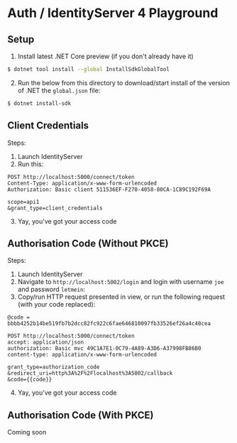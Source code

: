 # Auth / IdentityServer 4 Playground

## Setup

1. Install latest .NET Core preview (if you don't already have it)

```bash
$ dotnet tool install --global InstallSdkGlobalTool
```

2. Run the below from this directory to download/start install of the version of .NET the `global.json` file:
```bash
$ dotnet install-sdk
```

## Client Credentials

Steps:

1. Launch IdentityServer
2. Run this:

```http
POST http://localhost:5000/connect/token
Content-Type: application/x-www-form-urlencoded
Authorization: Basic client 511536EF-F270-4058-80CA-1C89C192F69A

scope=api1
&grant_type=client_credentials
```

3. Yay, you've got your access code

## Authorisation Code (Without PKCE)

Steps:

1. Launch IdentityServer
2. Navigate to `http://localhost:5002/login` and login with username `joe` and password `letmein`:
3. Copy/run HTTP request presented in view, or run the following request (with your code replaced):

```http
@code = bbbb4252b14be519fb7b2dcc82fc922c6fae646810097fb33526ef26a4c40cea

POST http://localhost:5000/connect/token
accept: application/json
authorization: Basic mvc 49C1A7E1-0C79-4A89-A3D6-A37998FB86B0
content-type: application/x-www-form-urlencoded

grant_type=authorization_code
&redirect_uri=http%3A%2F%2Flocalhost%3A5002/callback
&code={{code}}
```
4. Yay, you've got your access code


## Authorisation Code (With PKCE)

Coming soon
